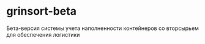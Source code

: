 # grinsort-beta
Бета-версия системы учета наполненности контейнеров со вторсырьем для обеспечения логистики
